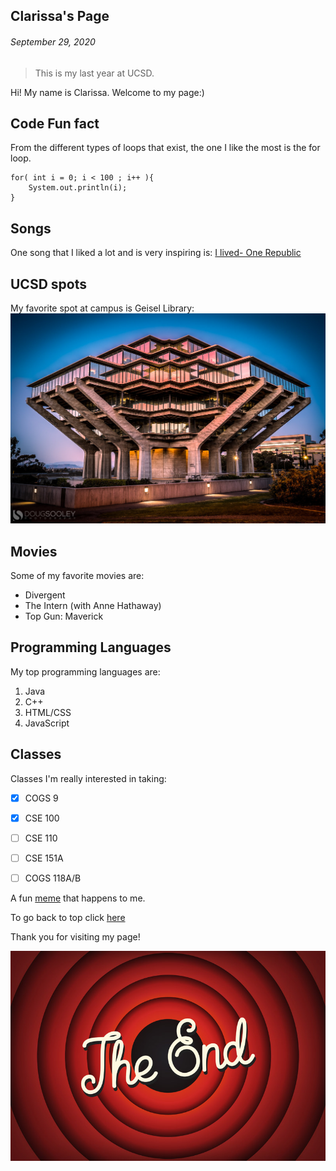 ## Clarissa's Page 
###### *September 29, 2020*

> This is my last year at UCSD.

Hi! My name is Clarissa. Welcome to my page:)

## Code Fun fact
From the different types of loops that exist, the one I like the most is the for loop.

```
for( int i = 0; i < 100 ; i++ ){
    System.out.println(i);
}
```

## Songs 
One song that I liked a lot and is very inspiring is: [I lived- One Republic](https://www.youtube.com/watch?v=z0rxydSolwU)

## UCSD spots
My favorite spot at campus is Geisel Library: 
![library at ucsd ](library.jpeg)

## Movies
Some of my favorite movies are:
- Divergent 
- The Intern (with Anne Hathaway)
- Top Gun: Maverick

## Programming Languages
My top programming languages are: 
1. Java
2. C++
3. HTML/CSS
4. JavaScript

## Classes
Classes I'm really interested in taking:
- [x] COGS 9
- [x] CSE 100
- [ ] CSE 110
- [ ] CSE 151A
- [ ] COGS 118A/B


A fun [meme](meme4.png) that happens to me.

To go back to top click [here](#clarissas-page) 


Thank you for visiting my page!

![the-end](the-end.jpeg)